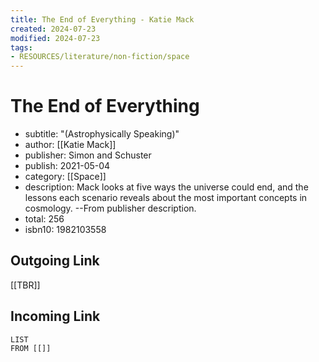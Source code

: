 ```yaml
---
title: The End of Everything - Katie Mack
created: 2024-07-23
modified: 2024-07-23
tags:
- RESOURCES/literature/non-fiction/space
---
```

# The End of Everything
- subtitle: "(Astrophysically Speaking)"
- author: [[Katie Mack]]
- publisher: Simon and Schuster
- publish: 2021-05-04
- category: [[Space]]
- description: Mack looks at five ways the universe could end, and the lessons each scenario reveals about the most important concepts in cosmology. --From publisher description.
- total: 256
- isbn10: 1982103558

## Outgoing Link
[[TBR]]
## Incoming Link
```dataview
LIST
FROM [[]]
```
